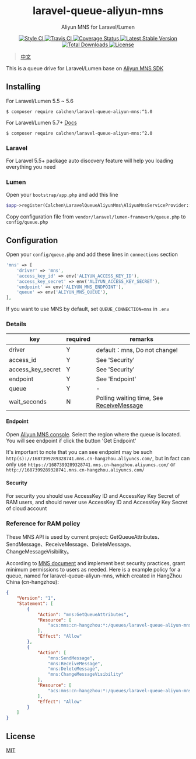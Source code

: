 <h1 align="center"> laravel-queue-aliyun-mns </h1>

<p align="center"> Aliyun MNS for Laravel/Lumen </p>

<p align="center">
    <a href="https://github.styleci.io/repos/205573394">
        <img alt="Style CI" src="https://github.styleci.io/repos/205573394/shield?style=flat">
    </a>
    <a href="https://travis-ci.com/calchen/laravel-queue-aliyun-mns">
        <img alt="Travis CI" src="https://img.shields.io/travis/com/calchen/laravel-queue-aliyun-mns.svg">
    </a>
    <a href='https://coveralls.io/github/calchen/laravel-queue-aliyun-mns?branch=1.0'>
        <img alt='Coverage Status' src='https://coveralls.io/repos/github/calchen/laravel-queue-aliyun-mns/badge.svg?branch=1.0'/>
    </a>
    <a href="https://packagist.org/packages/calchen/laravel-queue-aliyun-mns">
        <img alt="Latest Stable Version" src="https://img.shields.io/packagist/v/calchen/laravel-queue-aliyun-mns.svg">
    </a>
    <a href="https://packagist.org/packages/calchen/laravel-queue-aliyun-mns">
        <img alt="Total Downloads" src="https://img.shields.io/packagist/dt/calchen/laravel-queue-aliyun-mns.svg">
    </a>
    <a href="https://github.com/calchen/laravel-queue-aliyun-mns/blob/master/LICENSE">
        <img alt="License" src="https://img.shields.io/github/license/calchen/laravel-queue-aliyun-mns.svg">
    </a>
</p>

> [中文](https://github.com/calchen/laravel-queue-aliyun-mns/blob/master/README.md)

This is a queue drive for Laravel/Lumen base on [Aliyun MNS SDK](https://github.com/aliyun/aliyun-mns-php-sdk)

## Installing

For Laravel/Lumen 5.5 ~ 5.6

```shell
$ composer require calchen/laravel-queue-aliyun-mns:^1.0
```

For Laravel/Lumen 5.7+ [Docs](https://github.com/calchen/laravel-queue-aliyun-mns/blob/master/README_en.md)

```shell
$ composer require calchen/laravel-queue-aliyun-mns:^2.0
```

### Laravel

For Laravel 5.5+ package auto discovery feature will help you loading everything you need

### Lumen

Open your `bootstrap/app.php` and add this line
```php
$app->register(Calchen\LaravelQueueAliyunMns\AliyunMnsServiceProvider::class);
```

Copy configuration file from `vendor/laravel/lumen-framework/queue.php` to `config/queue.php`

## Configuration

Open your `config/queue.php` and add these lines in `connections` section
```php
'mns' => [
    'driver' => 'mns',
    'access_key_id' => env('ALIYUN_ACCESS_KEY_ID'),
    'access_key_secret' => env('ALIYUN_ACCESS_KEY_SECRET'),
    'endpoint' => env('ALIYUN_MNS_ENDPOINT'),
    'queue' => env('ALIYUN_MNS_QUEUE'),
],
```

If you want to use MNS by default, set `QUEUE_CONNECTION=mns` in `.env`

### Details
| key               	| required 	| remarks                      	|
|-------------------	|----------	|------------------------------	|
| driver            	| Y        	| default：mns, Do not change! 	|
| access_id         	| Y        	| See 'Security'               	|
| access_key_secret 	| Y        	| See 'Security'               	|
| endpoint          	| Y        	| See 'Endpoint'               	|
| queue            	    | Y        	| -                            	|
| wait_seconds          | N   	    | Polling waiting time, See [ReceiveMessage](https://www.alibabacloud.com/help/doc-detail/35136.html?spm=a2c5t.10695662.1996646101.searchclickresult.25165854MAMsvV#h2-request2)|

#### Endpoint

Open [Aliyun MNS console](https://mns.console.aliyun.com). Select the region where the queue is located. You will see endpoint if click the button 'Get Endpoint'

It's important to note that you can see endpoint may be such `http(s)://1687399289328741.mns.cn-hangzhou.aliyuncs.com/`, but in fact can only use `https://1687399289328741.mns.cn-hangzhou.aliyuncs.com/` or `http://1687399289328741.mns.cn-hangzhou.aliyuncs.com/`

#### Security

For security you should use AccessKey ID and AccessKey Key Secret of RAM users, and should never use AccessKey ID and AccessKey Key Secret of cloud account 

### Reference for RAM policy 

These MNS API is used by current project: GetQueueAttributes、SendMessage、ReceiveMessage、DeleteMessage、ChangeMessageVisibility。

According to [MNS document](https://www.alibabacloud.com/help/doc-detail/47577.html?spm=a2c5t.11065259.1996646101.searchclickresult.300e5a3egCxUQ5#h2-apis-to-policy-action-mapping4) and implement best security practices, grant minimum permissions to users as needed. Here is a example policy for a queue, named for laravel-queue-aliyun-mns, which created in HangZhou China (cn-hangzhou):
```json
{
    "Version": "1",
    "Statement": [
        {
            "Action": "mns:GetQueueAttributes",
            "Resource": [
                "acs:mns:cn-hangzhou:*:/queues/laravel-queue-aliyun-mns"
            ],
            "Effect": "Allow"
        },
        {
            "Action": [
                "mns:SendMessage",
                "mns:ReceiveMessage",
                "mns:DeleteMessage",
                "mns:ChangeMessageVisibility"
            ],
            "Resource": [
                "acs:mns:cn-hangzhou:*:/queues/laravel-queue-aliyun-mns/messages"
            ],
            "Effect": "Allow"
        }
    ]
}
```

## License

[MIT](http://opensource.org/licenses/MIT)